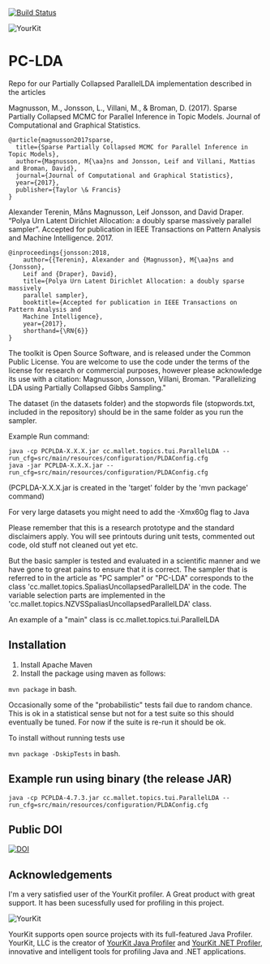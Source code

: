 [![Build Status](https://travis-ci.org/lejon/PartiallyCollapsedLDA.svg?branch=master)](https://travis-ci.org/lejon/PartiallyCollapsedLDA) 

![YourKit](https://www.yourkit.com/images/yklogo.png)

PC-LDA
=====
Repo for our Partially Collapsed ParallelLDA implementation described in the articles 

Magnusson, M., Jonsson, L., Villani, M., & Broman, D. (2017). Sparse Partially Collapsed MCMC for Parallel Inference in Topic Models. Journal of Computational and Graphical Statistics.

```
@article{magnusson2017sparse,
  title={Sparse Partially Collapsed MCMC for Parallel Inference in Topic Models},
  author={Magnusson, M{\aa}ns and Jonsson, Leif and Villani, Mattias and Broman, David},
  journal={Journal of Computational and Graphical Statistics},
  year={2017},
  publisher={Taylor \& Francis}
}
```

Alexander Terenin, Måns Magnusson, Leif Jonsson, and David Draper. “Polya Urn Latent Dirichlet Allocation: a doubly sparse massively parallel sampler”. Accepted for publication in IEEE Transactions on Pattern Analysis and Machine Intelligence. 2017.

```
@inproceedings{jonsson:2018,
	author={{Terenin}, Alexander and {Magnusson}, M{\aa}ns and {Jonsson}, 
	Leif and {Draper}, David},
	title={Polya Urn Latent Dirichlet Allocation: a doubly sparse massively 
	parallel sampler},
	booktitle={Accepted for publication in IEEE Transactions on Pattern Analysis and 
	Machine Intelligence},
	year={2017},
	shorthand={\RN{6}}
}
```


The toolkit is Open Source Software, and is released under the Common Public License. You are welcome to use the code under the terms of the license for research or commercial purposes, however please acknowledge its use with a citation:
  Magnusson, Jonsson, Villani, Broman.  "Parallelizing LDA using Partially Collapsed Gibbs Sampling."

The dataset (in the datasets folder) and the stopwords file (stopwords.txt, included in the repository) should be in the same folder as you run the sampler.

Example Run command:
```
java -cp PCPLDA-X.X.X.jar cc.mallet.topics.tui.ParallelLDA --run_cfg=src/main/resources/configuration/PLDAConfig.cfg
java -jar PCPLDA-X.X.X.jar --run_cfg=src/main/resources/configuration/PLDAConfig.cfg
```

(PCPLDA-X.X.X.jar is created in the 'target' folder by the 'mvn package' command)

For very large datasets you might need to add the -Xmx60g flag to Java

Please remember that this is a research prototype and the standard disclaimers apply.
You will see printouts during unit tests, commented out code, old stuff not cleaned out yet etc.
 
But the basic sampler is tested and evaluated in a scientific manner and we have gone to great pains to ensure that it is correct.
The sampler that is referred to in the article as "PC sampler" or "PC-LDA" corresponds to the class 'cc.mallet.topics.SpaliasUncollapsedParallelLDA' in the code. The variable selection parts are implemented in the 'cc.mallet.topics.NZVSSpaliasUncollapsedParallelLDA' class.

An example of a "main" class is cc.mallet.topics.tui.ParallelLDA

## Installation

1. Install Apache Maven
2. Install the package using maven as follows:

```mvn package```
in bash.

Occasionally some of the "probabilistic" tests fail due to random chance. This is ok in a statistical sense but not for a test suite so this should eventually be tuned. For now if the suite is re-run it should be ok.

To install without running tests use

```mvn package -DskipTests```
in bash.


## Example run using binary (the release JAR)

```java -cp PCPLDA-4.7.3.jar cc.mallet.topics.tui.ParallelLDA --run_cfg=src/main/resources/configuration/PLDAConfig.cfg```

## Public DOI
[![DOI](https://zenodo.org/badge/13374/lejon/PartiallyCollapsedLDA.svg)](http://dx.doi.org/10.5281/zenodo.18102)

Acknowledgements
----------------
I'm a very satisfied user of the YourKit profiler. A Great product with great support. It has been sucessfully used for profiling in this project.

![YourKit](https://www.yourkit.com/images/yklogo.png)

YourKit supports open source projects with its full-featured Java Profiler.
YourKit, LLC is the creator of [YourKit Java Profiler](https://www.yourkit.com/java/profiler/)
and [YourKit .NET Profiler](https://www.yourkit.com/.net/profiler/),
innovative and intelligent tools for profiling Java and .NET applications.

